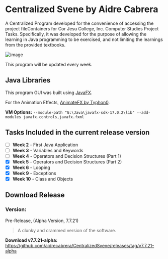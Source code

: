 # Centralized Svene by Aidre Cabrera

A Centralized Program developed for the convenience of accessing the project fileContainers for Cor Jesu College, Inc. Computer Studies Project Tasks. Specifically, it was developed for the purpose of allowing the learning in Java programming to be exercised, and not limiting the learnings from the provided textbooks.

![image](https://user-images.githubusercontent.com/61798731/160700056-2d3895c2-6ba9-4d56-8ba5-86c966841552.png)

This program will be updated every week.

## Java Libraries

This program GUI was built using [JavaFX](https://gluonhq.com/products/javafx/).

For the Animation Effects, [AnimateFX by Typhon0](https://github.com/Typhon0/AnimateFX/).

**VM Options:** `--module-path "G:\Java\javafx-sdk-17.0.2\lib" --add-modules javafx.controls,javafx.fxml`

## Tasks Included in the current release version

- [ ] **Week 2** - First Java Application
- [ ] **Week 3** - Variables and Keywords
- [ ] **Week 4** - Operators and Decision Structures (Part 1)
- [x] **Week 5** - Operators and Decision Structures (Part 2)
- [x] **Week 6** - Looping
- [x] **Week 9** - Exceptions
- [x] **Week 10** - Class and Objects

## Download Release

### Version:
Pre-Release, (Alpha Version, 7.7.21)
> A clunky and crammed version of the software.

**Download v7.7.21-alpha:** https://github.com/aidrecabrera/CentralizedSvene/releases/tag/v7.7.21-alpha
